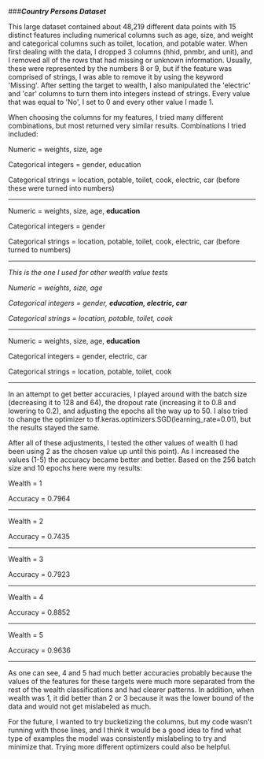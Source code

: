 ###***Country Persons Dataset***

This large dataset contained about 48,219 different data points with 15 distinct features including
numerical columns such as age, size, and weight and categorical columns such as toilet, location,
and potable water. When first dealing with the data, I dropped 3 columns (hhid, pnmbr, and unit), and 
I removed all of the rows that had missing or unknown information. Usually, these were 
represented by the numbers 8 or 9, but if the feature was comprised of strings, I was able to remove it 
by using the keyword 'Missing'. After setting the target to wealth, I also manipulated the 'electric' and
'car' columns to turn them into integers instead of strings. Every value that was equal to 'No', I set to
0 and every other value I made 1.

When choosing the columns for my features, I tried many different combinations, but most returned very
similar results. Combinations I tried included:



Numeric = weights, size, age

Categorical integers = gender, education

Categorical strings = location, potable, toilet, cook, electric, car (before these were turned into numbers)


----------------------------------------------------------------------------------------------


Numeric = weights, size, age, **education**

Categorical integers = gender

Categorical strings = location, potable, toilet, cook, electric, car (before turned to numbers)

--------------------
*This is the one I used for other wealth value tests*

*Numeric = weights, size, age*

*Categorical integers = gender, **education, electric, car***

*Categorical strings = location, potable, toilet, cook*

---------------------------------

Numeric = weights, size, age, **education**

Categorical integers = gender, electric, car

Categorical strings = location, potable, toilet, cook

-------------------------------------

In an attempt to get better accuracies, I played around with the batch size
(decreasing it to 128 and 64), the dropout rate (increasing it to 0.8 and lowering to 0.2),
and adjusting the epochs all the way up to 50. I also tried to change the optimizer
to tf.keras.optimizers.SGD(learning_rate=0.01), but the results stayed the same.

After all of these adjustments, I tested the other values of wealth (I had been using 2 as the
chosen value up until this point). As I increased the values (1-5) the accuracy became
better and better. Based on the 256 batch size and 10 epochs here were my results:


Wealth = 1

Accuracy = 0.7964

-------

Wealth = 2

Accuracy = 0.7435

----

Wealth = 3

Accuracy = 0.7923

---

Wealth = 4

Accuracy = 0.8852

---

Wealth = 5

Accuracy = 0.9636

---

As one can see, 4 and 5 had much better accuracies probably because the values of the features for these targets
were much more separated from the rest of the wealth classifications and had clearer patterns. In addition,
when wealth was 1, it did better than 2 or 3 because it was the lower bound of the data
and would not get mislabeled as much.

For the future, I wanted to try bucketizing the columns, but my code wasn't running with those lines, and I think
it would be a good idea to find what type of examples the model was consistently mislabeling
to try and minimize that. Trying more different optimizers could also be helpful.



